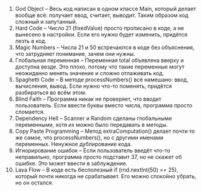 1. God Object – Весь код написан в одном классе Main, который делает вообще всё: получает ввод, считает, выводит. Таким образом код сложный и запутанный.
2. Hard Code – Число 21 (fixedValue) просто прописано в коде, а не вынесено в настройки. Если его нужно будет изменить, придётся лезть в код.
3. Magic Numbers – Числа 21 и 50 встречаются в коде без объяснения, что затрудняет понимание, зачем они нужны.
4. Глобальная переменная – Переменная total объявлена вверху и доступна везде. Это плохо, потому что такие переменные могут неожиданно менять значение и сложно отлаживать код.
5. Spaghetti Code – В методе processNumbers() всё намешано: ввод, вычисления, вывод. Если нужно что-то поменять, придётся разбираться во всём этом.
6. Blind Faith – Программа никак не проверяет, что вводит пользователь. Если ввести буквы вместо числа, программа просто сломается.
7. Dependency Hell – Scanner и Random сделаны глобальными переменными, хотя их можно было передавать в методы.
8. Copy Paste Programming – Метод extraComputation() делает почти то же самое, что processNumbers(), но с другими именами переменных. Ненужное дублирование кода.
9. Игнорирование ошибок – Если пользователь введёт что-то неправильно, программа просто подставит 37, но не скажет об ошибке. Это может ввести в заблуждение.
10. Lava Flow – В коде есть бесполезный if (rnd.nextInt(50) == 25), который почти никогда не срабатывает. Его можно спокойно убрать, но он остался.
